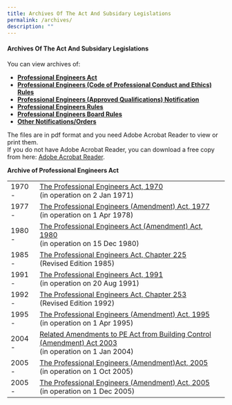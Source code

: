 ```yaml
---
title: Archives Of The Act And Subsidary Legislations
permalink: /archives/
description: ""
---
```

#### Archives Of The Act And Subsidary Legislations

You can view archives of:  

*   [**Professional Engineers Act**](https://www.peb.gov.sg/archive.aspx#PEAct)
*   [**Professional Engineers (Code of Professional Conduct and Ethics) Rules**](https://www.peb.gov.sg/archive.aspx#Code)
*   [**Professional Engineers (Approved Qualifications) Notification**](https://www.peb.gov.sg/archive.aspx#Notification)
*   [**Professional Engineers Rules**](https://www.peb.gov.sg/archive.aspx#PERules)
*   [**Professional Engineers Board Rules**](https://www.peb.gov.sg/archive.aspx#PEBoardRules)
*   [**Other Notifications/Orders**](https://www.peb.gov.sg/archive.aspx#OtherOrders)

The files are in pdf format and you need Adobe Acrobat Reader to view or print them. <br>
If you do not have Adobe Acrobat Reader, you can download a free copy from here: [Adobe Acrobat Reader](http://get.adobe.com/reader/).

**Archive of Professional Engineers Act**


|   |   |
| -------- | -------- |
| 1970 -|  [The Professional Engineers Act, 1970](/files/Archives/peact70.pdf) <br>(in operation on 2 Jan 1971)|
| 1977 -|  [The Professional Engineers (Amendment) Act, 1977](/files/Archives/peact77.pdf) <br>(in operation on 1 Apr 1978)|
| 1980 -|  [The Professional Engineers Act (Amendment) Act, 1980](/files/Archives/peact80.pdf) <br>(in operation on 15 Dec 1980)|
| 1985 -|  [The Professional Engineers Act, Chapter 225](/files/Archives/peact85.pdf) <br>(Revised Edition 1985)|
| 1991 -|  [The Professional Engineers Act, 1991](/files/Archives/peact91.pdf) <br>(in operation on 20 Aug 1991)|
| 1992 -|  [The Professional Engineers Act, Chapter 253](/files/Archives/peact92.pdf) <br>(Revised Edition 1992)|
| 1995 -|  [The Professional Engineers (Amendment) Act, 1995](/files/Archives/peact95.pdf) <br>(in operation on 1 Apr 1995)|
| 2004 -|  [Related Amendments to PE Act from Building Control (Amendment) Act 2003](/files/Archives/peact04.pdf) <br>(in operation on 1 Jan 2004)|
| 2005 -|  [The Professional Engineers (Amendment)Act, 2005](/files/Archives/peact05.pdf) <br>(in operation on 1 Oct 2005)|
| 2005 -|  [The Professional Engineers (Amendment) Act, 2005](/files/Archives/peact05a.pdf) <br>(in operation on 1 Dec 2005)|